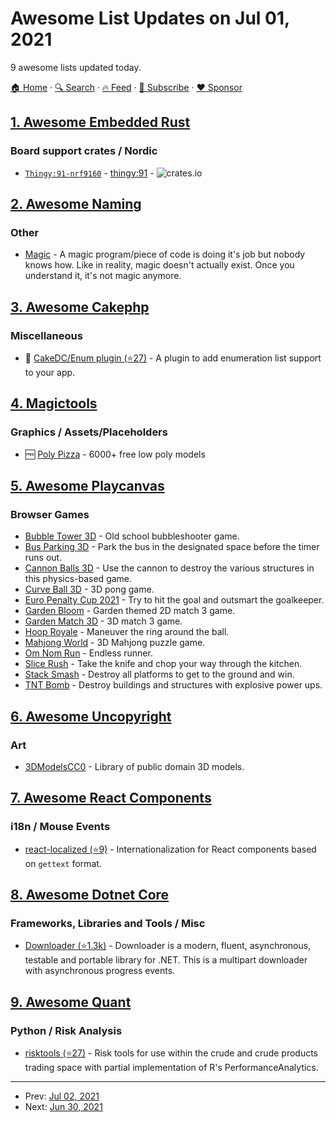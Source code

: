 # Awesome List Updates on Jul 01, 2021

9 awesome lists updated today.

[🏠 Home](/README.md) · [🔍 Search](https://www.trackawesomelist.com/search/) · [🔥 Feed](https://www.trackawesomelist.com/rss.xml) · [📮 Subscribe](https://trackawesomelist.us17.list-manage.com/subscribe?u=d2f0117aa829c83a63ec63c2f&id=36a103854c) · [❤️  Sponsor](https://github.com/sponsors/theowenyoung)



## [1. Awesome Embedded Rust](/content/rust-embedded/awesome-embedded-rust/README.md)

### Board support crates / Nordic

*   [`Thingy:91-nrf9160`](https://crates.io/crates/thingy-91-nrf9160-bsp) - [thingy:91](https://www.nordicsemi.com/Products/Development-hardware/Nordic-Thingy-91) - ![crates.io](https://img.shields.io/crates/v/thingy-91-nrf9160-bsp.svg)

## [2. Awesome Naming](/content/gruhn/awesome-naming/README.md)

### Other

*   [Magic](https://en.wikipedia.org/wiki/Magic_\(programming\)) - A magic program/piece of code is doing it's job but nobody knows how. Like in reality, magic doesn't actually exist. Once you understand it, it's not magic anymore.

## [3. Awesome Cakephp](/content/FriendsOfCake/awesome-cakephp/README.md)

### Miscellaneous

*   🍰 [CakeDC/Enum plugin (⭐27)](https://github.com/CakeDC/enum) - A plugin to add enumeration list support to your app.

## [4. Magictools](/content/ellisonleao/magictools/README.md)

### Graphics / Assets/Placeholders

*   :free: [Poly Pizza](https://poly.pizza) - 6000+ free low poly models

## [5. Awesome Playcanvas](/content/playcanvas/awesome-playcanvas/README.md)

### Browser Games

*   [Bubble Tower 3D](https://play.famobi.com/bubble-tower-3d) - Old school bubbleshooter game.
*   [Bus Parking 3D](https://play.famobi.com/bus-parking-3d) - Park the bus in the designated space before the timer runs out.
*   [Cannon Balls 3D](https://play.famobi.com/cannon-balls-3d) - Use the cannon to destroy the various structures in this physics-based game.
*   [Curve Ball 3D](https://play.famobi.com/curve-ball-3d) - 3D pong game.
*   [Euro Penalty Cup 2021](https://play.famobi.com/euro-penalty-cup-2021) - Try to hit the goal and outsmart the goalkeeper.
*   [Garden Bloom](https://play.famobi.com/garden-bloom) - Garden themed 2D match 3 game.
*   [Garden Match 3D](https://play.famobi.com/garden-match-3d) - 3D match 3 game.
*   [Hoop Royale](https://play.famobi.com/hoop-royale) - Maneuver the ring around the ball.
*   [Mahjong World](https://play.famobi.com/mahjong-world) - 3D Mahjong puzzle game.
*   [Om Nom Run](https://play.famobi.com/om-nom-run) - Endless runner.
*   [Slice Rush](https://play.famobi.com/slice-rush) - Take the knife and chop your way through the kitchen.
*   [Stack Smash](https://play.famobi.com/stack-smash) - Destroy all platforms to get to the ground and win.
*   [TNT Bomb](https://play.famobi.com/tnt-bomb) - Destroy buildings and structures with explosive power ups.

## [6. Awesome Uncopyright](/content/johnjago/awesome-uncopyright/README.md)

### Art

*   [3DModelsCC0](https://www.3dmodelscc0.com/) - Library of public domain 3D models.

## [7. Awesome React Components](/content/brillout/awesome-react-components/README.md)

### i18n / Mouse Events

*   [react-localized (⭐9)](https://github.com/fakundo/react-localized) - Internationalization for React components based on `gettext` format.

## [8. Awesome Dotnet Core](/content/thangchung/awesome-dotnet-core/README.md)

### Frameworks, Libraries and Tools / Misc

*   [Downloader (⭐1.3k)](https://github.com/bezzad/Downloader) - Downloader is a modern, fluent, asynchronous, testable and portable library for .NET. This is a multipart downloader with asynchronous progress events.

## [9. Awesome Quant](/content/wilsonfreitas/awesome-quant/README.md)

### Python / Risk Analysis

*   [risktools (⭐27)](https://github.com/bbcho/risktools-dev) - Risk tools for use within the crude and crude products trading space with partial implementation of R's PerformanceAnalytics.

---

- Prev: [Jul 02, 2021](/content/2021/07/02/README.md)
- Next: [Jun 30, 2021](/content/2021/06/30/README.md)